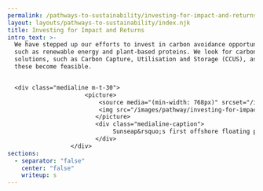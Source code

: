 ```yaml
---
permalink: /pathways-to-sustainability/investing-for-impact-and-returns.html
layout: layouts/pathways-to-sustainability/index.njk
title: Investing for Impact and Returns
intro_text: >-
  We have stepped up our efforts to invest in carbon avoidance opportunities,
  such as renewable energy and plant-based proteins. We look for carbon negative
  solutions, such as Carbon Capture, Utilisation and Storage (CCUS), as and when
  these become feasible.


  <div class="medialine m-t-30">
                      <picture>
                          <source media="(min-width: 768px)" srcset="/images/pathway/investing-for-impact-and-returns/investing-for-impact.jpg" />
                          <img src="/images/pathway/investing-for-impact-and-returns/investing-for-impact-m.jpg" alt="Investing for impact" />
                         </picture>
                         <div class="medialine-caption">
                              Sunseap&rsquo;s first offshore floating photovoltaic system in Woodlands, which transmits generated solar power to the national grid
                         </div>
                  </div>
sections:
  - separator: "false"
    center: "false"
    writeup: s
---
```

